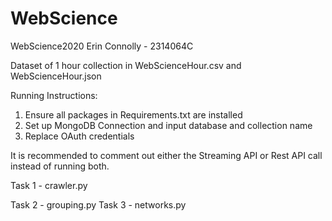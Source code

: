 # WebScience
WebScience2020
Erin Connolly - 2314064C

Dataset of 1 hour collection in WebScienceHour.csv and WebScienceHour.json

Running Instructions:
1. Ensure all packages in Requirements.txt are installed
2. Set up MongoDB Connection and input database and collection name
3. Replace OAuth credentials

It is recommended to comment out either the Streaming API or Rest API call instead of running both.


Task 1 - crawler.py

Task 2 - grouping.py
Task 3 - networks.py
